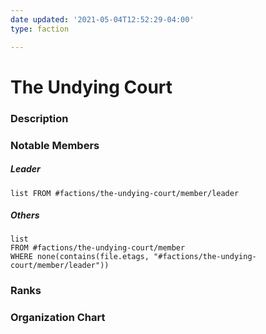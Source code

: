 ```yaml
---
date updated: '2021-05-04T12:52:29-04:00'
type: faction

---
```




# The Undying Court

### Description



### Notable Members

##### Leader

```dataview
list FROM #factions/the-undying-court/member/leader
```

##### Others

```dataview
list 
FROM #factions/the-undying-court/member 
WHERE none(contains(file.etags, "#factions/the-undying-court/member/leader"))
```

### Ranks

### Organization Chart
